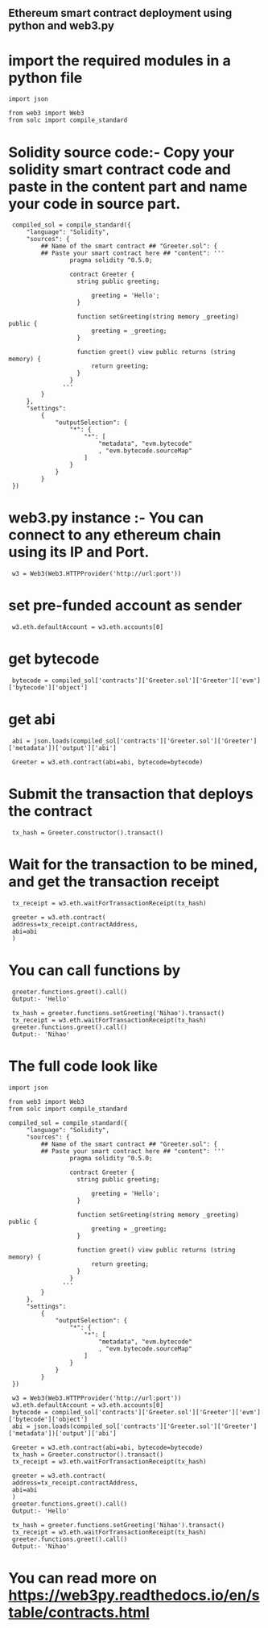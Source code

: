 ## Ethereum smart contract deployment using python and web3.py

# import the required modules in a python file

    import json

    from web3 import Web3
    from solc import compile_standard

# Solidity source code:- Copy your solidity smart contract code and paste in the content part and name your code in source part.
     
     
     compiled_sol = compile_standard({
         "language": "Solidity",
         "sources": {
             ## Name of the smart contract ## "Greeter.sol": {
             ## Paste your smart contract here ## "content": '''
                     pragma solidity ^0.5.0;

                     contract Greeter {
                       string public greeting;

                           greeting = 'Hello';
                       }

                       function setGreeting(string memory _greeting) public {
                           greeting = _greeting;
                       }

                       function greet() view public returns (string memory) {
                           return greeting;
                       }
                     }
                   '''
             }
         },
         "settings":
             {
                 "outputSelection": {
                     "*": {
                         "*": [
                             "metadata", "evm.bytecode"
                             , "evm.bytecode.sourceMap"
                         ]
                     }
                 }
             }
     })

# web3.py instance :- You can connect to any ethereum chain using its IP and Port.
     w3 = Web3(Web3.HTTPProvider('http://url:port'))

# set pre-funded account as sender
     w3.eth.defaultAccount = w3.eth.accounts[0]

# get bytecode
     bytecode = compiled_sol['contracts']['Greeter.sol']['Greeter']['evm']['bytecode']['object']

# get abi
     abi = json.loads(compiled_sol['contracts']['Greeter.sol']['Greeter']['metadata'])['output']['abi']

     Greeter = w3.eth.contract(abi=abi, bytecode=bytecode)

# Submit the transaction that deploys the contract
     tx_hash = Greeter.constructor().transact()

# Wait for the transaction to be mined, and get the transaction receipt
     tx_receipt = w3.eth.waitForTransactionReceipt(tx_hash)

     greeter = w3.eth.contract(
     address=tx_receipt.contractAddress,
     abi=abi
     )
# You can call functions by

     greeter.functions.greet().call()
     Output:- 'Hello'

     tx_hash = greeter.functions.setGreeting('Nihao').transact()
     tx_receipt = w3.eth.waitForTransactionReceipt(tx_hash)
     greeter.functions.greet().call()
     Output:- 'Nihao'
     
# The full code look like

    import json

    from web3 import Web3
    from solc import compile_standard
    
    compiled_sol = compile_standard({
         "language": "Solidity",
         "sources": {
             ## Name of the smart contract ## "Greeter.sol": {
             ## Paste your smart contract here ## "content": '''
                     pragma solidity ^0.5.0;

                     contract Greeter {
                       string public greeting;

                           greeting = 'Hello';
                       }

                       function setGreeting(string memory _greeting) public {
                           greeting = _greeting;
                       }

                       function greet() view public returns (string memory) {
                           return greeting;
                       }
                     }
                   '''
             }
         },
         "settings":
             {
                 "outputSelection": {
                     "*": {
                         "*": [
                             "metadata", "evm.bytecode"
                             , "evm.bytecode.sourceMap"
                         ]
                     }
                 }
             }
     })
     
     w3 = Web3(Web3.HTTPProvider('http://url:port'))
     w3.eth.defaultAccount = w3.eth.accounts[0]
     bytecode = compiled_sol['contracts']['Greeter.sol']['Greeter']['evm']['bytecode']['object']
     abi = json.loads(compiled_sol['contracts']['Greeter.sol']['Greeter']['metadata'])['output']['abi']

     Greeter = w3.eth.contract(abi=abi, bytecode=bytecode)
     tx_hash = Greeter.constructor().transact()
     tx_receipt = w3.eth.waitForTransactionReceipt(tx_hash)

     greeter = w3.eth.contract(
     address=tx_receipt.contractAddress,
     abi=abi
     )
     greeter.functions.greet().call()
     Output:- 'Hello'

     tx_hash = greeter.functions.setGreeting('Nihao').transact()
     tx_receipt = w3.eth.waitForTransactionReceipt(tx_hash)
     greeter.functions.greet().call()
     Output:- 'Nihao'
     
# You can read more on https://web3py.readthedocs.io/en/stable/contracts.html 
